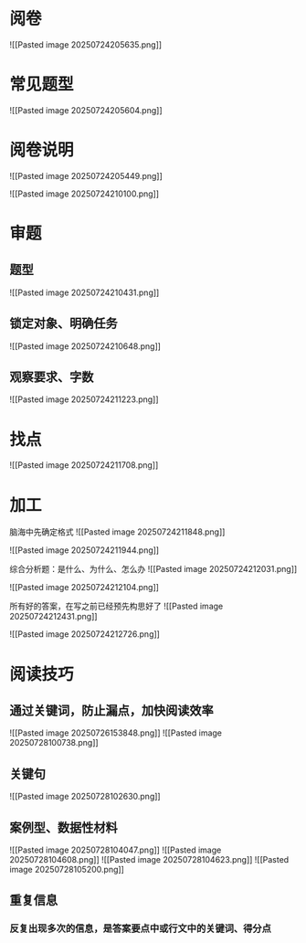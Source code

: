 # 阅卷
![[Pasted image 20250724205635.png]]
# 常见题型
![[Pasted image 20250724205604.png]]
# 阅卷说明
![[Pasted image 20250724205449.png]]

![[Pasted image 20250724210100.png]]

# 审题
## 题型
![[Pasted image 20250724210431.png]]
## 锁定对象、明确任务
![[Pasted image 20250724210648.png]]
## 观察要求、字数
![[Pasted image 20250724211223.png]]

# 找点
![[Pasted image 20250724211708.png]]

# 加工
脑海中先确定格式
![[Pasted image 20250724211848.png]]

![[Pasted image 20250724211944.png]]

综合分析题：是什么、为什么、怎么办
![[Pasted image 20250724212031.png]]

![[Pasted image 20250724212104.png]]

所有好的答案，在写之前已经预先构思好了
![[Pasted image 20250724212431.png]]

![[Pasted image 20250724212726.png]]
# 阅读技巧
## 通过关键词，防止漏点，加快阅读效率
![[Pasted image 20250726153848.png]]
![[Pasted image 20250728100738.png]]

## 关键句
![[Pasted image 20250728102630.png]]
## 案例型、数据性材料
![[Pasted image 20250728104047.png]]
![[Pasted image 20250728104608.png]]
![[Pasted image 20250728104623.png]]
![[Pasted image 20250728105200.png]]

## 重复信息
### 反复出现多次的信息，是答案要点中或行文中的关键词、得分点

